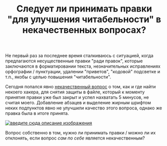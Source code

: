 ﻿---
title: "Следует ли принимать правки &quot;для улучшения читабельности&quot; в некачественных вопросах?"
se.owner.user_id: 386633
se.owner.display_name: "Nowhere Man"
se.owner.link: "https://ru.meta.stackoverflow.com/users/386633/nowhere-man"
se.link: "https://ru.meta.stackoverflow.com/questions/12771/%d0%a1%d0%bb%d0%b5%d0%b4%d1%83%d0%b5%d1%82-%d0%bb%d0%b8-%d0%bf%d1%80%d0%b8%d0%bd%d0%b8%d0%bc%d0%b0%d1%82%d1%8c-%d0%bf%d1%80%d0%b0%d0%b2%d0%ba%d0%b8-%d0%b4%d0%bb%d1%8f-%d1%83%d0%bb%d1%83%d1%87%d1%88%d0%b5%d0%bd%d0%b8%d1%8f-%d1%87%d0%b8%d1%82%d0%b0%d0%b1%d0%b5%d0%bb%d1%8c%d0%bd%d0%be%d1%81%d1%82%d0%b8-%d0%b2-%d0%bd%d0%b5%d0%ba%d0%b0%d1%87%d0%b5%d1%81%d1%82%d0%b2%d0%b5%d0%bd%d0%bd%d1%8b%d1%85-%d0%b2%d0%be%d0%bf%d1%80%d0%be"
se.question_id: 12771
se.post_type: question
---
<p>Не первый раз за последнее время сталкиваюсь с ситуацией, когда предлагаются несущественные правки &quot;ради правок&quot;, которые заключаются в форматировании текста, незначительных исправлениях орфографии / пунктуации, удалении &quot;приветов&quot;, &quot;кодовой&quot; подсветке и т.п., якобы с целью повышения &quot;читабельности&quot;.</p>
<p>Сегодня попался явно <a href="https://ru.stackoverflow.com/questions/1524032/">некачественный вопрос</a> о том, как и где найти некоего хакера, для снятия защиты в файле, который к моменту принятия правки уже был закрыт и успел нахватать 5 минусов, не считая моего.  Добавление абзацев и выделение жирным шрифтом неких подпунктов явно не улучшили качество этого вопроса, однако же правка была в итоге принята.</p>
<p><a href="https://i.stack.imgur.com/S6nse.png" rel="nofollow noreferrer"><img src="https://i.stack.imgur.com/S6nse.png" alt="введите сюда описание изображения" /></a></p>
<p>Вопрос собственно в том, нужно ли принимать правки / можно ли их отклонять, если вопрос <em>сам по себе</em> является некачественным?</p>
